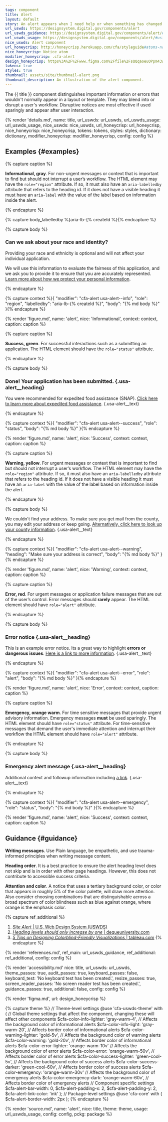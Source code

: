 ```yaml
---
tags: component
title: Alert
layout: default
story: An alert appears when I need help or when something has changed. It may be time-sensitive.
url_uswds: https://designsystem.digital.gov/components/alert
url_uswds_guidance: https://designsystem.digital.gov/components/alert/#guidance
url_uswds_usage: https://designsystem.digital.gov/components/alert/#using-the-alert-component-2
nice_uswds: Alert component
url_honeycrisp: http://honeycrisp.herokuapp.com/cfa/styleguide#atoms-notices
nice_honeycrisp: Notice atom
modifier_honeycrisp: .cfa-alert
design_honeycrisp: https%3A%2F%2Fwww.figma.com%2Ffile%2FsQQqaoeuOPpm43wLlYfyEo%2FHoneycrisp-Design-System%3Ftype%3Ddesign%26node-id%3D5003%253A527%26mode%3Ddesign%26t%3DwZwR9bNLbdvqwaT5-1
tokens: true
styles: true
thumbnail: assets/site/thumbnail-alert.png
thumbnail_description: An illustration of the alert component.
---
```


<!-- INTRO -->

The {{ title }} component distinguishes important information or errors that wouldn't normally appear in a layout or template. They may blend into or disrupt a user's workflow. Disruptive notices are most effective if used sparingly and appear after user interaction.

<!-- DETAILS -->

{% render 'details.md',
  name: title,
  url_uswds: url_uswds,
  url_uswds_usage: url_uswds_usage,
  nice_uswds: nice_uswds,
  url_honeycrisp: url_honeycrisp,
  nice_honeycrisp: nice_honeycrisp,
  tokens: tokens,
  styles: styles,
  dictionary: dictionary,
  modifier_honeycrisp: modifier_honeycrisp,
  config: config %}

## Examples {#examples}

{% capture caption %}

**Informational, gray**. For non-urgent messages or context that is important to find but should not interrupt a user’s workflow. The HTML element may have the `role="region"` attribute. If so, it must also have an `aria-labelledby` attribute that refers to the heading id. If it does not have a visible heading it must have an `aria-label` with the value of the label based on information inside the alert.

{% endcapture %}

{% capture body_labelledby %}aria-lb-{% createId %}{% endcapture %}

{% capture body %}

<h3 class="usa-alert__heading" id="{{ body_labelledby }}">Can we ask about your race and identity?</h3>

Providing your race and ethnicity is optional and will not affect your individual application.

We will use this information to evaluate the fairness of this application, and we ask you to provide it to ensure that you are accurately represented. [Learn more about how we protect your personal information](#).

{% endcapture %}

{% capture context %}{
  "modifier": "cfa-alert usa-alert--info",
  "role": "region",
  "labelledby": "aria-lb-{% createId %}",
  "body": "{% md body %}"
}{% endcapture %}

{% render 'figure.md', name: 'alert', nice: 'Informational', context: context, caption: caption %}

{% capture caption %}

**Success, green**. For successful interactions such as a submitting an application. The HTML element should have the `role="status"` attribute.

{% endcapture %}

{% capture body %}

### Done! Your application has been submitted. {.usa-alert__heading}

You were recommended for expedited food assistance (SNAP). [Click here to learn more about expedited food assistance](#). {.usa-alert__text}

{% endcapture %}

{% capture context %}{
  "modifier": "cfa-alert usa-alert--success",
  "role": "status",
  "body": "{% md body %}"
}{% endcapture %}

{% render 'figure.md', name: 'alert', nice: 'Success', context: context, caption: caption %}

{% capture caption %}

**Warning, yellow**. For urgent messages or context that is important to find but should not interrupt a user’s workflow. The HTML element may have the `role="region"` attribute. If so, it must also have an `aria-labelledby` attribute that refers to the heading id. If it does not have a visible heading it must have an `aria-label` with the value of the label based on information inside the alert.

{% endcapture %}

{% capture body %}

We couldn't find your address. To make sure you get mail from the county, you may edit your address or keep going. [Alternatively, click here to look up your county information](#). {.usa-alert__text}

{% endcapture %}

{% capture context %}{
  "modifier": "cfa-alert usa-alert--warning",
  "heading": "Make sure your address is correct",
  "body": "{% md body %}"
}{% endcapture %}

{% render 'figure.md', name: 'alert', nice: 'Warning', context: context, caption: caption %}

{% capture caption %}

**Error, red**. For urgent messages or application failure messages that are out of the user’s control. Error messages should **rarely** appear. The HTML element should have `role="alert"` attribute.

{% endcapture %}

{% capture body %}

### Error notice {.usa-alert__heading}

This is an example error notice. Its a great way to highlight **errors or dangerous issues**. [Here is a link to more information](#). {.usa-alert__text}

{% endcapture %}

{% capture context %}{
  "modifier": "cfa-alert usa-alert--error",
  "role": "alert",
  "body": "{% md body %}"
}{% endcapture %}

{% render 'figure.md', name: 'alert', nice: 'Error', context: context, caption: caption %}

{% capture caption %}

**Emergency, orange warm**. For time sensitive messages that provide urgent advisory information. Emergency messages **must** be used sparingly. The HTML element should have `role="status"` attribute. For time-sensitive messages that demand the user's immediate attention and interrupt their workflow the HTML element should have `role="alert"` attribute.

{% endcapture %}

{% capture body %}

### Emergency alert message {.usa-alert__heading}

Additional context and followup information including [a link](#). {.usa-alert__text}

{% endcapture %}

{% capture context %}{
  "modifier": "cfa-alert usa-alert--emergency",
  "role": "status",
  "body": "{% md body %}"
}{% endcapture %}

{% render 'figure.md', name: 'alert', nice: 'Success', context: context, caption: caption %}

## Guidance {#guidance}

**Writing messages**. Use Plain language, be empathetic, and use trauma-informed principles when writing message content.

**Heading order**. It is a best practice to ensure the alert heading level does not skip and is in order with other page headings. However, this does not contribute to accessible success criteria.

**Attention and color**. A notice that uses a tertiary background color, or color that appears in roughly 5% of the color palette, will draw more attention. Also consider choosing combinations that are distinguishable across a broad spectrum of color blindness such as blue against orange, where orange is the emphasis color.

{% capture ref_additional %}
1. <a href="https://designsystem.digital.gov/components/site-alert/" target="_blank" rel="noopener nofollow" class="usa-link--external"><cite>Site Alert</cite> | U.S. Web Design System (USWDS)</a>
1. <a href="https://dequeuniversity.com/rules/axe/4.7/heading-order?application=AxeEdge" target="_blank" rel="noopener nofollow" class="usa-link--external"><cite>Heading levels should only increase by one</cite> | dequeuniversity.com</a>
1. <a href="https://www.tableau.com/blog/examining-data-viz-rules-dont-use-red-green-together" target="_blank" rel="noopener nofollow" class="usa-link--external"><cite>5 Tips on Designing Colorblind-Friendly Visualizations</cite> | tableau.com</a>
{% endcapture %}

{% render 'references.md', ref_main: url_uswds_guidance, ref_additional: ref_additional, config: config %}

<!-- ACCESSIBILITY -->

{% render 'accessibility.md'
  nice: title,
  url_uswds: url_uswds,
  theme_passes: true,
  audit_passes: true,
  keyboard_passes: false,
  keyboard_test: 'No keyboard test has been created.',
  resize_passes: true,
  screen_reader_passes: 'No screen reader test has been created.',
  guidance_passes: true,
  additional: false,
  config: config %}

<!-- DESIGN -->

{% render 'figma.md', url: design_honeycrisp %}

<!-- SOURCE -->

{% capture theme %}
// Theme-level settings
@use 'cfa-uswds-theme' with (
  // Global theme settings that affect the component, changing these will affect other components
  $cfa-color-info-lighter: 'gray-warm-4',       // Affects the background color of informational alerts
  $cfa-color-info-light: 'gray-warm-20',        // Affects border color of informational alerts
  $cfa-color-warning-lighter: 'gold-5v',        // Affects the background color of warning alerts
  $cfa-color-warning: 'gold-20v',               // Affects border color of informational alerts
  $cfa-color-error-lighter: 'orange-warm-10v'   // Affects the background color of error alerts
  $cfa-color-error: 'orange-warm-50v',          // Affects border color of error alerts
  $cfa-color-success-lighter: 'green-cool-5v',  // Affects the background color of success alerts
  $cfa-color-success-darker: 'green-cool-60v',  // Affects border color of success alerts
  $cfa-color-emergency: 'orange-warm-30v'       // Affects the background color of emergency alerts
  $cfa-color-emergency-dark: 'orange-warm-60v', // Affects border color of emergency alerts
  // Component specific settings
  $cfa-alert-bar-width: 0,
  $cfa-alert-padding-x: 2,
  $cfa-alert-padding-y: 2,
  $cfa-alert-link-color: 'ink'
);
// Package-level settings
@use 'cfa-core' with (
  $cfa-alert-border-width: 2px
);
{% endcapture %}

{% render 'source.md', name: 'alert', nice: title, theme: theme, usage: url_uswds_usage, config: config, pckg: package %}
